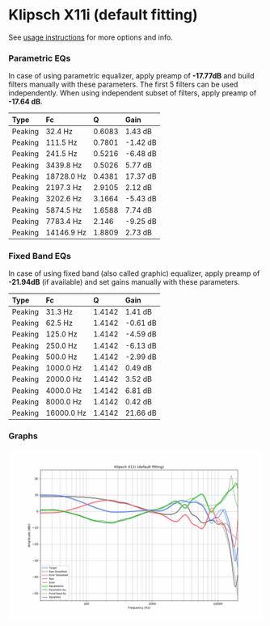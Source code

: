 # Klipsch X11i (default fitting)
See [usage instructions](https://github.com/jaakkopasanen/AutoEq#usage) for more options and info.

### Parametric EQs
In case of using parametric equalizer, apply preamp of **-17.77dB** and build filters manually
with these parameters. The first 5 filters can be used independently.
When using independent subset of filters, apply preamp of **-17.64 dB**.

| Type    | Fc         |      Q | Gain     |
|:--------|:-----------|:-------|:---------|
| Peaking | 32.4 Hz    | 0.6083 | 1.43 dB  |
| Peaking | 111.5 Hz   | 0.7801 | -1.42 dB |
| Peaking | 241.5 Hz   | 0.5216 | -6.48 dB |
| Peaking | 3439.8 Hz  | 0.5026 | 5.77 dB  |
| Peaking | 18728.0 Hz | 0.4381 | 17.37 dB |
| Peaking | 2197.3 Hz  | 2.9105 | 2.12 dB  |
| Peaking | 3202.6 Hz  | 3.1664 | -5.43 dB |
| Peaking | 5874.5 Hz  | 1.6588 | 7.74 dB  |
| Peaking | 7783.4 Hz  | 2.146  | -9.25 dB |
| Peaking | 14146.9 Hz | 1.8809 | 2.73 dB  |

### Fixed Band EQs
In case of using fixed band (also called graphic) equalizer, apply preamp of **-21.94dB**
(if available) and set gains manually with these parameters.

| Type    | Fc         |      Q | Gain     |
|:--------|:-----------|:-------|:---------|
| Peaking | 31.3 Hz    | 1.4142 | 1.41 dB  |
| Peaking | 62.5 Hz    | 1.4142 | -0.61 dB |
| Peaking | 125.0 Hz   | 1.4142 | -4.59 dB |
| Peaking | 250.0 Hz   | 1.4142 | -6.13 dB |
| Peaking | 500.0 Hz   | 1.4142 | -2.99 dB |
| Peaking | 1000.0 Hz  | 1.4142 | 0.49 dB  |
| Peaking | 2000.0 Hz  | 1.4142 | 3.52 dB  |
| Peaking | 4000.0 Hz  | 1.4142 | 6.81 dB  |
| Peaking | 8000.0 Hz  | 1.4142 | 0.42 dB  |
| Peaking | 16000.0 Hz | 1.4142 | 21.66 dB |

### Graphs
![](./Klipsch%20X11i%20(default%20fitting).png)
